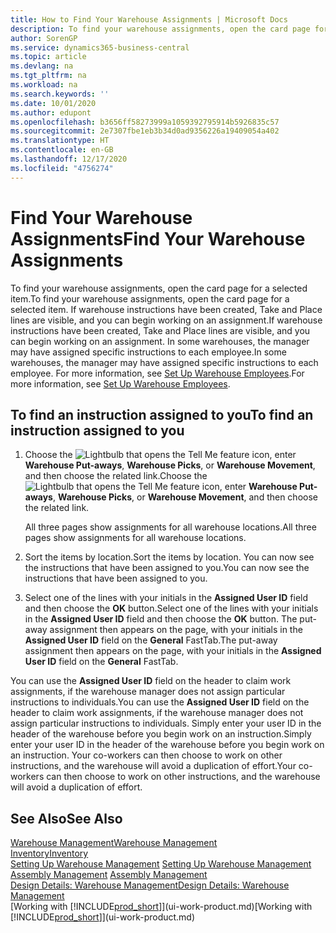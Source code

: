 ```yaml
---
title: How to Find Your Warehouse Assignments | Microsoft Docs
description: To find your warehouse assignments, open the card page for a selected item. If warehouse instructions have been created, Take and Place lines are visible, and you can begin working on an assignment. In some warehouses, the manager may have assigned specific instructions to each employee.
author: SorenGP
ms.service: dynamics365-business-central
ms.topic: article
ms.devlang: na
ms.tgt_pltfrm: na
ms.workload: na
ms.search.keywords: ''
ms.date: 10/01/2020
ms.author: edupont
ms.openlocfilehash: b3656ff58273999a1059392795914b5926835c57
ms.sourcegitcommit: 2e7307fbe1eb3b34d0ad9356226a19409054a402
ms.translationtype: HT
ms.contentlocale: en-GB
ms.lasthandoff: 12/17/2020
ms.locfileid: "4756274"
---
```

# <a name="find-your-warehouse-assignments"></a><span data-ttu-id="03c18-105">Find Your Warehouse Assignments</span><span class="sxs-lookup"><span data-stu-id="03c18-105">Find Your Warehouse Assignments</span></span>
<span data-ttu-id="03c18-106">To find your warehouse assignments, open the card page for a selected item.</span><span class="sxs-lookup"><span data-stu-id="03c18-106">To find your warehouse assignments, open the card page for a selected item.</span></span> <span data-ttu-id="03c18-107">If warehouse instructions have been created, Take and Place lines are visible, and you can begin working on an assignment.</span><span class="sxs-lookup"><span data-stu-id="03c18-107">If warehouse instructions have been created, Take and Place lines are visible, and you can begin working on an assignment.</span></span> <span data-ttu-id="03c18-108">In some warehouses, the manager may have assigned specific instructions to each employee.</span><span class="sxs-lookup"><span data-stu-id="03c18-108">In some warehouses, the manager may have assigned specific instructions to each employee.</span></span> <span data-ttu-id="03c18-109">For more information, see [Set Up Warehouse Employees](warehouse-how-to-set-up-warehouse-employees.md).</span><span class="sxs-lookup"><span data-stu-id="03c18-109">For more information, see [Set Up Warehouse Employees](warehouse-how-to-set-up-warehouse-employees.md).</span></span>

## <a name="to-find-an-instruction-assigned-to-you"></a><span data-ttu-id="03c18-110">To find an instruction assigned to you</span><span class="sxs-lookup"><span data-stu-id="03c18-110">To find an instruction assigned to you</span></span>  
1.  <span data-ttu-id="03c18-111">Choose the ![Lightbulb that opens the Tell Me feature](media/ui-search/search_small.png "Tell me what you want to do") icon, enter **Warehouse Put-aways**, **Warehouse Picks**, or **Warehouse Movement**, and then choose the related link.</span><span class="sxs-lookup"><span data-stu-id="03c18-111">Choose the ![Lightbulb that opens the Tell Me feature](media/ui-search/search_small.png "Tell me what you want to do") icon, enter **Warehouse Put-aways**, **Warehouse Picks**, or **Warehouse Movement**, and then choose the related link.</span></span>

    <span data-ttu-id="03c18-112">All three pages show assignments for all warehouse locations.</span><span class="sxs-lookup"><span data-stu-id="03c18-112">All three pages show assignments for all warehouse locations.</span></span>  

2. <span data-ttu-id="03c18-113">Sort the items by location.</span><span class="sxs-lookup"><span data-stu-id="03c18-113">Sort the items by location.</span></span> <span data-ttu-id="03c18-114">You can now see the instructions that have been assigned to you.</span><span class="sxs-lookup"><span data-stu-id="03c18-114">You can now see the instructions that have been assigned to you.</span></span>  
3. <span data-ttu-id="03c18-115">Select one of the lines with your initials in the **Assigned User ID** field and then choose the **OK** button.</span><span class="sxs-lookup"><span data-stu-id="03c18-115">Select one of the lines with your initials in the **Assigned User ID** field and then choose the **OK** button.</span></span> <span data-ttu-id="03c18-116">The put-away assignment then appears on the page, with your initials in the **Assigned User ID** field on the **General** FastTab.</span><span class="sxs-lookup"><span data-stu-id="03c18-116">The put-away assignment then appears on the page, with your initials in the **Assigned User ID** field on the **General** FastTab.</span></span>  

<span data-ttu-id="03c18-117">You can use the **Assigned User ID** field on the header to claim work assignments, if the warehouse manager does not assign particular instructions to individuals.</span><span class="sxs-lookup"><span data-stu-id="03c18-117">You can use the **Assigned User ID** field on the header to claim work assignments, if the warehouse manager does not assign particular instructions to individuals.</span></span> <span data-ttu-id="03c18-118">Simply enter your user ID in the header of the warehouse before you begin work on an instruction.</span><span class="sxs-lookup"><span data-stu-id="03c18-118">Simply enter your user ID in the header of the warehouse before you begin work on an instruction.</span></span> <span data-ttu-id="03c18-119">Your co-workers can then choose to work on other instructions, and the warehouse will avoid a duplication of effort.</span><span class="sxs-lookup"><span data-stu-id="03c18-119">Your co-workers can then choose to work on other instructions, and the warehouse will avoid a duplication of effort.</span></span>  

## <a name="see-also"></a><span data-ttu-id="03c18-120">See Also</span><span class="sxs-lookup"><span data-stu-id="03c18-120">See Also</span></span>  
[<span data-ttu-id="03c18-121">Warehouse Management</span><span class="sxs-lookup"><span data-stu-id="03c18-121">Warehouse Management</span></span>](warehouse-manage-warehouse.md)  
[<span data-ttu-id="03c18-122">Inventory</span><span class="sxs-lookup"><span data-stu-id="03c18-122">Inventory</span></span>](inventory-manage-inventory.md)  
<span data-ttu-id="03c18-123">[Setting Up Warehouse Management](warehouse-setup-warehouse.md)   </span><span class="sxs-lookup"><span data-stu-id="03c18-123">[Setting Up Warehouse Management](warehouse-setup-warehouse.md)   </span></span>  
<span data-ttu-id="03c18-124">[Assembly Management](assembly-assemble-items.md)  </span><span class="sxs-lookup"><span data-stu-id="03c18-124">[Assembly Management](assembly-assemble-items.md)  </span></span>  
[<span data-ttu-id="03c18-125">Design Details: Warehouse Management</span><span class="sxs-lookup"><span data-stu-id="03c18-125">Design Details: Warehouse Management</span></span>](design-details-warehouse-management.md)  
<span data-ttu-id="03c18-126">[Working with [!INCLUDE[prod_short](includes/prod_short.md)]](ui-work-product.md)</span><span class="sxs-lookup"><span data-stu-id="03c18-126">[Working with [!INCLUDE[prod_short](includes/prod_short.md)]](ui-work-product.md)</span></span> 

